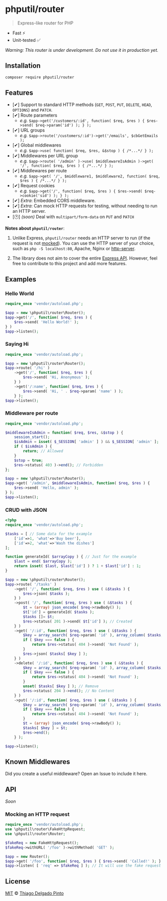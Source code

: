 # phputil/router

> Express-like router for PHP

- Fast ⚡
- Unit-tested ✅

_Warning: This router is under development. Do not use it in production yet._

## Installation

```bash
composer require phputil/router
```

## Features

- [✔] Support to standard HTTP methods (`GET`, `POST`, `PUT`, `DELETE`, `HEAD`, `OPTIONS`) and `PATCH`.
- [✔] Route parameters
    - _e.g._ `$app->get('/customers/:id', function( $req, $res ) { $res->send( $req->param('id') ); } );`
- [✔] URL groups
    - _e.g._ `$app->route('/customers/:id')->get('/emails', $cbGetEmails );`
- [✔] Global middlewares
    - _e.g._ `$app->use( function( $req, $res, &$stop ) { /*...*/ } );`
- [✔] Middlewares per URL group
    - _e.g._ `$app->route( '/admin' )->use( $middlewareIsAdmin )->get( '/', function( $req, $res ) { /*...*/ } );`
- [✔] Middlewares per route
    - _e.g._ `$app->get( '/', $middleware1, $middleware2, function( $req, $res ) { /*...*/ } );`
- [✔] Request cookies
    - _e.g._ `$app->get('/', function( $req, $res ) { $res->send( $req->cookie('sid') ); } );`
- [✔] _Extra_: Embedded CORS middleware.
- [✔] _Extra_: Can mock HTTP requests for testing, without needing to run an HTTP server.
- [🕑] _(soon)_ Deal with `multipart/form-data` on `PUT` and `PATCH`


**Notes about `phputil/router`**:

1. Unlike Express, `phputil/router` needs an HTTP server to run (if the request is not [mocked](#mocking-an-http-request)). You can use the HTTP server of your choice, such as `php -S localhost:80`, Apache, Nginx or [http-server](https://www.npmjs.com/package/http-server).

2. The library does not aim to cover the entire [Express API](https://expressjs.com/en/api.html). However, feel free to contribute to this project and add more features.

## Examples

### Hello World

```php
require_once 'vendor/autoload.php';

$app = new \phputil\router\Router();
$app->get('/', function( $req, $res ) {
    $res->send( 'Hello World!' );
} )
$app->listen();
```

### Saying Hi

```php
require_once 'vendor/autoload.php';

$app = new \phputil\router\Router();
$app->route( '/hi' )
    ->get('/', function( $req, $res ) {
        $res->send( 'Hi, Anonymous' );
    } )
    ->get('/:name', function( $req, $res ) {
        $res->send( 'Hi, ' . $req->param( 'name' ) );
    } );
$app->listen();
```

### Middleware per route

```php
require_once 'vendor/autoload.php';

$middlewareIsAdmin = function( $req, $res, &$stop ) {
    session_start();
    $isAdmin = isset( $_SESSION[ 'admin' ] ) && $_SESSION[ 'admin' ];
    if ( $isAdmin ) {
        return; // Allowed
    }
    $stop = true;
    $res->status( 403 )->end(); // Forbidden
};

$app = new \phputil\router\Router();
$app->get( '/admin', $middlewareIsAdmin, function( $req, $res ) {
    $res->send( 'Hello, admin' );
} );
$app->listen();
```

### CRUD with JSON

```php
<?php
require_once 'vendor/autoload.php';

$tasks = [ // Some data for the example
    ['id'=>1, 'what'=>'Buy beer'],
    ['id'=>2, 'what'=>'Wash the dishes']
];

function generateId( $arrayCopy ) { // Just for the example
    $last = end( $arrayCopy );
    return isset( $last, $last['id'] ) ? 1 + $last['id'] : 1;
}

$app = new \phputil\router\Router();
$app->route( '/tasks' )
    ->get( '/', function( $req, $res ) use ( &$tasks ) {
        $res->json( $tasks );
    } )
    ->post( '/', function( $req, $res ) use ( &$tasks ) {
        $t = (array) json_encode( $req->rawBody() );
        $t['id'] = generateId( $tasks );
        $tasks []= $t;
        $res->status( 201 )->send( $t['id'] ); // Created
    } )
    ->get( '/:id', function( $req, $res ) use ( &$tasks ) {
        $key = array_search( $req->param( 'id' ), array_column( $tasks, 'id' ) );
        if ( $key === false ) {
            return $res->status( 404 )->send( 'Not Found' );
        }
        $res->json( $tasks[ $key ] );
    } )
    ->delete( '/:id', function( $req, $res ) use ( &$tasks ) {
        $key = array_search( $req->param( 'id' ), array_column( $tasks, 'id' ) );
        if ( $key === false ) {
            return $res->status( 404 )->send( 'Not Found' );
        }
        unset( $tasks[ $key ] ); // Remove
        $res->status( 204 )->end(); // No Content
    } )
    ->put( '/:id', function( $req, $res ) use ( &$tasks ) {
        $key = array_search( $req->param( 'id' ), array_column( $tasks, 'id' ) );
        if ( $key === false ) {
            return $res->status( 404 )->send( 'Not Found' );
        }
        $t = (array) json_encode( $req->rawBody() );
        $tasks[ $key ] = $t;
        $res->end();
    } );

$app->listen();
```

## Known Middlewares

Did you create a useful middleware? Open an Issue to include it here.

## API

_Soon_

### Mocking an HTTP request

```php
require_once 'vendor/autoload.php';
use \phputil\router\FakeHttpRequest;
use \phputil\router\Router;

$fakeReq = new FakeHttpRequest();
$fakeReq->withURL( '/foo' )->withMethod( 'GET' );

$app = new Router();
$app->get( '/foo', function( $req, $res ) { $res->send( 'Called!' ); } );
$app->listen( [ 'req' => $fakeReq ] ); // It will use the fake request and call /foo
```

## License

[MIT](LICENSE) © [Thiago Delgado Pinto](https://github.com/thiagodp)
